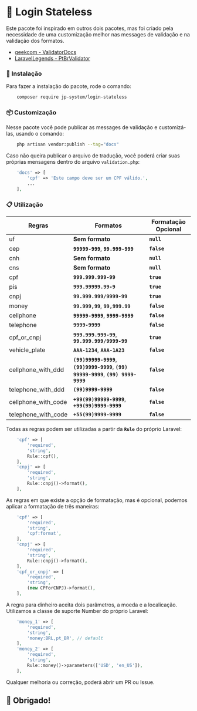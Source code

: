 # 📌 Login Stateless

Este pacote foi inspirado em outros dois pacotes, mas foi criado pela necessidade de uma customização melhor nas messages de validação e na validação dos formatos.

- [geekcom - ValidatorDocs](https://github.com/geekcom/validator-docs)
- [LaravelLegends - PtBrValidator](https://github.com/LaravelLegends/pt-br-validator)

### 🔧 Instalação

Para fazer a instalação do pacote, rode o comando:

```bash
    composer require jp-system/login-stateless
```

### 📦 Customização

Nesse pacote você pode publicar as messages de validação e customizá-las, usando o comando:

```bash
    php artisan vendor:publish --tag="docs"
```

Caso não queira publicar o arquivo de tradução, você poderá criar suas próprias mensagens dentro do arquivo `validation.php`:

```php
    'docs' => [
        'cpf' => 'Este campo deve ser um CPF válido.',
        ...
    ],
```

### 📋 Utilização

| Regras              | Formatos                                                                               | Formatação Opcional |
| ------------------- | -------------------------------------------------------------------------------------- | ------------------- |
| uf                  | **Sem formato**                                                                        | **`null`**          |
| cep                 | **`99999-999`**, **`99.999-999`**                                                      | **`false`**         |
| cnh                 | **Sem formato**                                                                        | **`null`**          |
| cns                 | **Sem formato**                                                                        | **`null`**          |
| cpf                 | **`999.999.999-99`**                                                                   | **`true`**          |
| pis                 | **`999.99999.99-9`**                                                                   | **`true`**          |
| cnpj                | **`99.999.999/9999-99`**                                                               | **`true`**          |
| money               | **`99.999,99`**, **`99,999.99`**                                                       | **`false`**         |
| cellphone           | **`99999-9999`**, **`9999-9999`**                                                      | **`false`**         |
| telephone           | **`9999-9999`**                                                                        | **`false`**         |
| cpf_or_cnpj         | **`999.999.999-99`**, **`99.999.999/9999-99`**                                         | **`true`**          |
| vehicle_plate       | **`AAA-1234`**, **`AAA-1A23`**                                                         | **`false`**         |
| cellphone_with_ddd  | **`(99)99999-9999`**, **`(99)9999-9999`**, **`(99) 99999-9999`**, **`(99) 9999-9999`** | **`false`**         |
| telephone_with_ddd  | **`(99)9999-9999`**                                                                    | **`false`**         |
| cellphone_with_code | **`+99(99)99999-9999`**, **`+99(99)9999-9999`**                                        | **`false`**         |
| telephone_with_code | **`+55(99)9999-9999`**                                                                 | **`false`**         |

Todas as regras podem ser utilizadas a partir da **`Rule`** do próprio Laravel:

```php
    'cpf' => [
        'required',
        'string',
        Rule::cpf(),
    ],
    'cnpj' => [
        'required',
        'string',
        Rule::cnpj()->format(),
    ],
```

As regras em que existe a opção de formatação, mas é opcional, podemos aplicar a formatação de três maneiras:

```php
    'cpf' => [
        'required',
        'string',
        'cpf:format',
    ],
    'cnpj' => [
        'required',
        'string',
        Rule::cnpj()->format(),
    ],
    'cpf_or_cnpj' => [
        'required',
        'string',
        (new CPForCNPJ)->format(),
    ],
```

A regra para dinheiro aceita dois parâmetros, a moeda e a localicação. Utilizamos a classe de suporte Number do próprio Laravel:

```php
    'money_1' => [
        'required',
        'string',
        'money:BRL,pt_BR', // default
    ],
    'money_2' => [
        'required',
        'string',
        Rule::money()->parameters(['USD', 'en_US']),
    ],
```

Qualquer melhoria ou correção, poderá abrir um PR ou Issue.

## 🚀 Obrigado!
